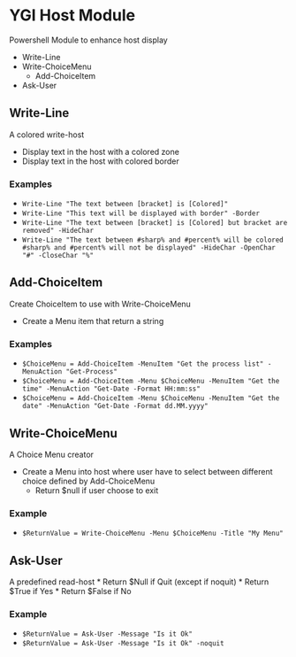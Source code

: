 # YGI Host Module
Powershell Module to enhance host display
* Write-Line
* Write-ChoiceMenu
  * Add-ChoiceItem
* Ask-User

## Write-Line
  A colored write-host
  * Display text in the host with a colored zone
  * Display text in the host with colored border

### Examples
  * `Write-Line "The text between [bracket] is [Colored]"`
  * `Write-Line "This text will be displayed with border" -Border`
  * `Write-Line "The text between [bracket] is [Colored] but bracket are removed" -HideChar`
  * `Write-Line "The text between #sharp% and #percent% will be colored #sharp% and #percent% will not be displayed" -HideChar -OpenChar "#" -CloseChar "%"`

## Add-ChoiceItem
  Create ChoiceItem to use with Write-ChoiceMenu
  * Create a Menu item that return a string

### Examples
  * `$ChoiceMenu = Add-ChoiceItem -MenuItem "Get the process list" -MenuAction "Get-Process"`
  * `$ChoiceMenu = Add-ChoiceItem -Menu $ChoiceMenu -MenuItem "Get the time" -MenuAction "Get-Date -Format HH:mm:ss"`
  * `$ChoiceMenu = Add-ChoiceItem -Menu $ChoiceMenu -MenuItem "Get the date" -MenuAction "Get-Date -Format dd.MM.yyyy"`

## Write-ChoiceMenu
  A Choice Menu creator
  * Create a Menu into host where user have to select between different choice defined by Add-ChoiceMenu
    * Return $null if user choose to exit

### Example
  * `$ReturnValue = Write-ChoiceMenu -Menu $ChoiceMenu -Title "My Menu"`

## Ask-User
  A predefined read-host
    * Return $Null if Quit (except if noquit)
	* Return $True if Yes
	* Return $False if No

### Example
  * `$ReturnValue = Ask-User -Message "Is it Ok"`
  * `$ReturnValue = Ask-User -Message "Is it Ok" -noquit`
